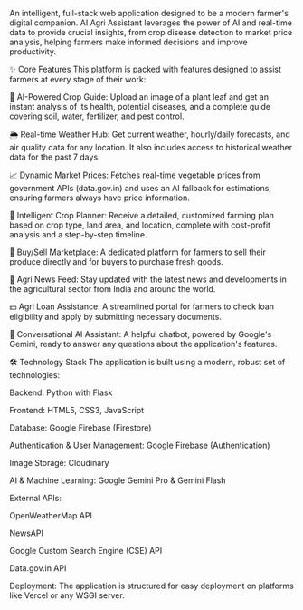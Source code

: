 An intelligent, full-stack web application designed to be a modern farmer's digital companion. AI Agri Assistant leverages the power of AI and real-time data to provide crucial insights, from crop disease detection to market price analysis, helping farmers make informed decisions and improve productivity.

✨ Core Features
This platform is packed with features designed to assist farmers at every stage of their work:

🤖 AI-Powered Crop Guide: Upload an image of a plant leaf and get an instant analysis of its health, potential diseases, and a complete guide covering soil, water, fertilizer, and pest control.

🌦️ Real-time Weather Hub: Get current weather, hourly/daily forecasts, and air quality data for any location. It also includes access to historical weather data for the past 7 days.

📈 Dynamic Market Prices: Fetches real-time vegetable prices from government APIs (data.gov.in) and uses an AI fallback for estimations, ensuring farmers always have price information.

🌱 Intelligent Crop Planner: Receive a detailed, customized farming plan based on crop type, land area, and location, complete with cost-profit analysis and a step-by-step timeline.

🛒 Buy/Sell Marketplace: A dedicated platform for farmers to sell their produce directly and for buyers to purchase fresh goods.

📰 Agri News Feed: Stay updated with the latest news and developments in the agricultural sector from India and around the world.

💵 Agri Loan Assistance: A streamlined portal for farmers to check loan eligibility and apply by submitting necessary documents.

💬 Conversational AI Assistant: A helpful chatbot, powered by Google's Gemini, ready to answer any questions about the application's features.

🛠️ Technology Stack
The application is built using a modern, robust set of technologies:

Backend: Python with Flask

Frontend: HTML5, CSS3, JavaScript

Database: Google Firebase (Firestore)

Authentication & User Management: Google Firebase (Authentication)

Image Storage: Cloudinary

AI & Machine Learning: Google Gemini Pro & Gemini Flash

External APIs:

OpenWeatherMap API

NewsAPI

Google Custom Search Engine (CSE) API

Data.gov.in API

Deployment: The application is structured for easy deployment on platforms like Vercel or any WSGI server.
